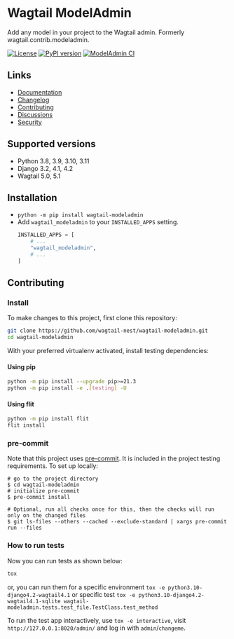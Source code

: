 # Wagtail ModelAdmin

Add any model in your project to the Wagtail admin. Formerly wagtail.contrib.modeladmin.

[![License](https://img.shields.io/badge/License-BSD_3--Clause-blue.svg)](https://opensource.org/licenses/BSD-3-Clause)
[![PyPI version](https://badge.fury.io/py/wagtail-modeladmin.svg)](https://badge.fury.io/py/wagtail-modeladmin)
[![ModelAdmin CI](https://github.com/wagtail-nest/wagtail-modeladmin/actions/workflows/test.yml/badge.svg)](https://github.com/wagtail-nest/wagtail-modeladmin/actions/workflows/test.yml)

## Links

- [Documentation](https://wagtail-modeladmin.readthedocs.io)
- [Changelog](https://github.com/wagtail-nest/wagtail-modeladmin/blob/main/CHANGELOG.md)
- [Contributing](https://github.com/wagtail-nest/wagtail-modeladmin/blob/main/CHANGELOG.md)
- [Discussions](https://github.com/wagtail-nest/wagtail-modeladmin/discussions)
- [Security](https://github.com/wagtail-nest/wagtail-modeladmin/security)

## Supported versions

- Python 3.8, 3.9, 3.10, 3.11
- Django 3.2, 4.1, 4.2
- Wagtail 5.0, 5.1

## Installation

- `python -m pip install wagtail-modeladmin`
- Add `wagtail_modeladmin` to your `INSTALLED_APPS` setting.
  ```python
  INSTALLED_APPS = [
      # ...
      "wagtail_modeladmin",
      # ...
  ]
  ```

## Contributing

### Install

To make changes to this project, first clone this repository:

```sh
git clone https://github.com/wagtail-nest/wagtail-modeladmin.git
cd wagtail-modeladmin
```

With your preferred virtualenv activated, install testing dependencies:

#### Using pip

```sh
python -m pip install --upgrade pip>=21.3
python -m pip install -e .[testing] -U
```

#### Using flit

```sh
python -m pip install flit
flit install
```

### pre-commit

Note that this project uses [pre-commit](https://github.com/pre-commit/pre-commit).
It is included in the project testing requirements. To set up locally:

```shell
# go to the project directory
$ cd wagtail-modeladmin
# initialize pre-commit
$ pre-commit install

# Optional, run all checks once for this, then the checks will run only on the changed files
$ git ls-files --others --cached --exclude-standard | xargs pre-commit run --files
```

### How to run tests

Now you can run tests as shown below:

```sh
tox
```

or, you can run them for a specific environment `tox -e python3.10-django4.2-wagtail4.1` or specific test
`tox -e python3.10-django4.2-wagtail4.1-sqlite wagtail-modeladmin.tests.test_file.TestClass.test_method`

To run the test app interactively, use `tox -e interactive`, visit `http://127.0.0.1:8020/admin/` and log in with `admin`/`changeme`.
